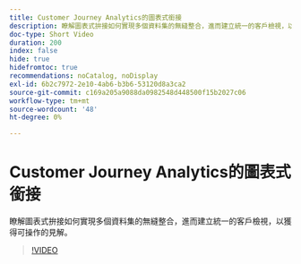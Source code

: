 ```yaml
---
title: Customer Journey Analytics的圖表式銜接
description: 瞭解圖表式拚接如何實現多個資料集的無縫整合，進而建立統一的客戶檢視，以獲得可操作的見解。
doc-type: Short Video
duration: 200
index: false
hide: true
hidefromtoc: true
recommendations: noCatalog, noDisplay
exl-id: 6b2c7972-2e10-4ab6-b3b6-53120d8a3ca2
source-git-commit: c169a205a9088da0982548d448500f15b2027c06
workflow-type: tm+mt
source-wordcount: '48'
ht-degree: 0%

---
```


# Customer Journey Analytics的圖表式銜接

瞭解圖表式拚接如何實現多個資料集的無縫整合，進而建立統一的客戶檢視，以獲得可操作的見解。

<!-- 62_S112_3442459_199_graphbased-stitching-for-customer-journey-analytics -->
>[!VIDEO](https://video.tv.adobe.com/v/3460231/?learn=on&enablevpops=true&captions=chi_hant)
